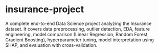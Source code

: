 # insurance-project
A complete end-to-end Data Science project analyzing the Insurance dataset. It covers data preprocessing, outlier detection, EDA, feature engineering, model comparison (Linear Regression, Random Forest, Gradient Boosting), hyperparameter tuning, model interpretation using SHAP, and evaluation with cross-validation.

